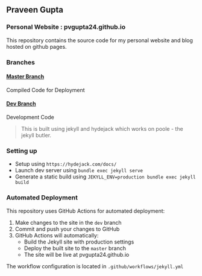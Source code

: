 ## Praveen Gupta

### Personal Website : pvgupta24.github.io
This repository contains the source code for my personal website and blog
hosted on github pages.

### Branches

#### [Master Branch](https://github.com/pvgupta24/pvgupta24.github.io/tree/master)
Compiled Code for Deployment

#### [Dev Branch](https://github.com/pvgupta24/pvgupta24.github.io/tree/dev)
Development Code

> This is built using jekyll and hydejack which works on poole - the jekyll butler.

### Setting up
- Setup using `https://hydejack.com/docs/`
- Launch dev server using `bundle exec jekyll serve`
- Generate a static build using `JEKYLL_ENV=production bundle exec jekyll build`

### Automated Deployment
This repository uses GitHub Actions for automated deployment:

1. Make changes to the site in the `dev` branch
2. Commit and push your changes to GitHub
3. GitHub Actions will automatically:
   - Build the Jekyll site with production settings
   - Deploy the built site to the `master` branch
   - The site will be live at pvgupta24.github.io

The workflow configuration is located in `.github/workflows/jekyll.yml`